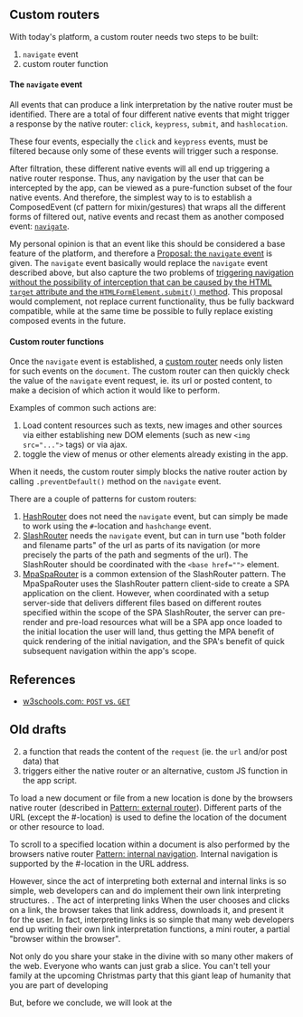 

## Custom routers

With today's platform, a custom router needs two steps to be built:
1. `navigate` event
2. custom router function

#### The `navigate` event

All events that can produce a link interpretation by the native router must be identified. There are a total of four different native events that might trigger a response by the native router:
`click`, `keypress`, `submit`, and `hashlocation`.

These four events, especially the `click` and `keypress` events, must be filtered 
because only some of these events will trigger such a response.

After filtration, these different native events will all end up triggering a native router response. Thus, any navigation by the user that can be intercepted by the app, can be viewed as a pure-function subset of the four native events. And therefore, the simplest way to is to establish a ComposedEvent (cf pattern for mixin/gestures) that wraps all the different forms of filtered out, native events and recast them as another composed event: [`navigate`](Pattern_navigate.md).

My personal opinion is that an event like this should be considered a base feature of the platform, and therefore a [Proposal: the `navigate` event](Proposal_navigate.md) is given. The `navigate` event basically would replace the `navigate` event described above, but also capture the two problems of [triggering navigation without the possibility of interception that can be caused by the HTML `target` attribute and the `HTMLFormElement.submit()` method](Problem_submitTargetSubmarines.md). This proposal would complement, not replace current functionality, thus be fully backward compatible, while at the same time be possible to fully replace existing composed events in the future.

#### Custom router functions

Once the `navigate` event is established, a [custom router](Pattern_customRouter.md) needs only listen for such events on the `document`. The custom router can then quickly check the value of the `navigate` event request, ie. its url or posted content, to make a decision of which action it would like to perform.

Examples of common such actions are:
1. Load content resources such as texts, new images and other sources via either establishing new DOM elements (such as new `<img src="...">` tags) or via ajax.
2. toggle the view of menus or other elements already existing in the app.

When it needs, the custom router simply blocks the native router action by calling 
`.preventDefault()` method on the `navigate` event.

There are a couple of patterns for custom routers:
1. [HashRouter](Pattern_hashRouter.md) does not need the `navigate` event, but 
can simply be made to work using the `#`-location and `hashchange` event.
2. [SlashRouter](Pattern_slashRouter.md) needs the `navigate` event, but 
can in turn use "both folder and filename parts" of the url as parts of its navigation
(or more precisely the parts of the path and segments of the url). 
The SlashRouter should be coordinated with the `<base href="">` element.
3. [MpaSpaRouter](Pattern_MpaSpaRouter.md) is a common extension of the SlashRouter pattern. The MpaSpaRouter uses the SlashRouter pattern client-side to create a SPA application on the client. However, when coordinated with a setup server-side that delivers different files based on different routes specified within the scope of the SPA SlashRouter, the server can pre-render and pre-load resources what will be a SPA app once loaded to the initial location the user will land, thus getting the MPA benefit of quick rendering of the initial navigation, and the SPA's benefit of quick subsequent navigation within the app's scope.

## References

 * [w3schools.com: `POST` vs. `GET`](https://www.w3schools.com/tags/ref_httpmethods.asp)

## Old drafts

2. a function that reads the content of the `request` (ie. the `url` and/or post data) 
that
3. triggers either the native router or an alternative, custom JS function in the app script.

To load a new document or file from a new location is done by the browsers native router (described in [Pattern: external router]()).
Different parts of the URL (except the #-location) is used to define the location of the document or 
other resource to load. 

To scroll to a specified location within a document is also performed by the browsers native router [Pattern: internal navigation]().
Internal navigation is supported by the #-location in the URL address.

However, since the act of interpreting both external and internal links is so simple,
web developers can and do implement their own link interpreting structures.
. The act of interpreting links 
When the user chooses and clicks on a link, the browser takes that link address, downloads it, and
present it for the user. In fact, interpreting links is so simple that many web developers 
end up writing their own link interpretation functions, a mini router, a partial "browser within the browser".


Not only do you share your stake in the divine with so
many other makers of the web. Everyone who wants can just grab a slice.
You can't tell your family at the upcoming Christmas party that this giant leap of humanity
that you are part of developing 

But, before we conclude, we will look at the  
